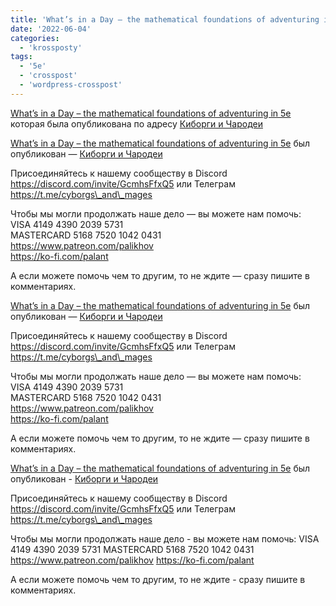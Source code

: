```yaml
---
title: 'What’s in a Day – the mathematical foundations of adventuring in 5e'
date: '2022-06-04'
categories:
  - 'krossposty'
tags:
  - '5e'
  - 'crosspost'
  - 'wordpress-crosspost'
---
```


[What’s in a Day – the mathematical foundations of adventuring in 5e](https://cyborgsandmages.com/%d0%bd%d0%b0%d1%88%d0%b8-%d0%bc%d0%b0%d1%82%d0%b5%d1%80%d0%b8%d0%b0%d0%bb%d1%8b/whats-in-a-day-the-mathematical-foundations-of-adventuring-in-5e/ 'Перейти на оригинальную запись.') которая была опубликована по адресу [Киборги и Чародеи](https://cyborgsandmages.com)

[What’s in a Day – the mathematical foundations of adventuring in 5e](https://cyborgsandmages.com/2022/06/whats-in-a-day-the-mathematical-foundations-of-adventuring-in-5e-2/ 'Оригинал статьи.') был опубликован — [Киборги и Чародеи](https://cyborgsandmages.com)

Присоединяйтесь к нашему сообществу в Discord https://discord.com/invite/GcmhsFfxQ5 или Телеграм https://t.me/cyborgs\_and\_mages

Чтобы мы могли продолжать наше дело — вы можете нам помочь:  
VISA 4149 4390 2039 5731  
MASTERCARD 5168 7520 1042 0431  
https://www.patreon.com/palikhov  
https://ko-fi.com/palant

А если можете помочь чем то другим, то не ждите — сразу пишите в комментариях.

[What’s in a Day – the mathematical foundations of adventuring in 5e](https://cyborgsandmages.com/2022/06/whats-in-a-day-the-mathematical-foundations-of-adventuring-in-5e-2-2/ 'Оригинал статьи.') был опубликован — [Киборги и Чародеи](https://cyborgsandmages.com)

Присоединяйтесь к нашему сообществу в Discord https://discord.com/invite/GcmhsFfxQ5 или Телеграм https://t.me/cyborgs\_and\_mages

Чтобы мы могли продолжать наше дело — вы можете нам помочь:  
VISA 4149 4390 2039 5731  
MASTERCARD 5168 7520 1042 0431  
https://www.patreon.com/palikhov  
https://ko-fi.com/palant

А если можете помочь чем то другим, то не ждите — сразу пишите в комментариях.

[What’s in a Day – the mathematical foundations of adventuring in 5e](https://cyborgsandmages.com/2022/06/whats-in-a-day-the-mathematical-foundations-of-adventuring-in-5e-2-2-2/ 'Оригинал статьи.') был опубликован - [Киборги и Чародеи](https://cyborgsandmages.com)

Присоединяйтесь к нашему сообществу в Discord https://discord.com/invite/GcmhsFfxQ5 или Телеграм https://t.me/cyborgs\_and\_mages

Чтобы мы могли продолжать наше дело - вы можете нам помочь: VISA 4149 4390 2039 5731 MASTERCARD 5168 7520 1042 0431 https://www.patreon.com/palikhov https://ko-fi.com/palant

А если можете помочь чем то другим, то не ждите - сразу пишите в комментариях.
